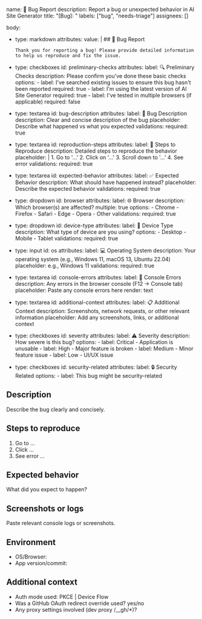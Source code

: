 name: 🐛 Bug Report
description: Report a bug or unexpected behavior in AI Site Generator
title: "[Bug]: "
labels: ["bug", "needs-triage"]
assignees: []

body:

- type: markdown
  attributes:
  value: | ## 🐛 Bug Report

      Thank you for reporting a bug! Please provide detailed information to help us reproduce and fix the issue.

- type: checkboxes
  id: preliminary-checks
  attributes:
  label: 🔍 Preliminary Checks
  description: Please confirm you've done these basic checks
  options: - label: I've searched existing issues to ensure this bug hasn't been reported
  required: true - label: I'm using the latest version of AI Site Generator
  required: true - label: I've tested in multiple browsers (if applicable)
  required: false

- type: textarea
  id: bug-description
  attributes:
  label: 📝 Bug Description
  description: Clear and concise description of the bug
  placeholder: Describe what happened vs what you expected
  validations:
  required: true

- type: textarea
  id: reproduction-steps
  attributes:
  label: 🔄 Steps to Reproduce
  description: Detailed steps to reproduce the behavior
  placeholder: | 1. Go to '...' 2. Click on '...' 3. Scroll down to '...' 4. See error
  validations:
  required: true

- type: textarea
  id: expected-behavior
  attributes:
  label: ✅ Expected Behavior
  description: What should have happened instead?
  placeholder: Describe the expected behavior
  validations:
  required: true

- type: dropdown
  id: browser
  attributes:
  label: 🌐 Browser
  description: Which browser(s) are affected?
  multiple: true
  options: - Chrome - Firefox - Safari - Edge - Opera - Other
  validations:
  required: true

- type: dropdown
  id: device-type
  attributes:
  label: 📱 Device Type
  description: What type of device are you using?
  options: - Desktop - Mobile - Tablet
  validations:
  required: true

- type: input
  id: os
  attributes:
  label: 💻 Operating System
  description: Your operating system (e.g., Windows 11, macOS 13, Ubuntu 22.04)
  placeholder: e.g., Windows 11
  validations:
  required: true

- type: textarea
  id: console-errors
  attributes:
  label: 🔴 Console Errors
  description: Any errors in the browser console (F12 → Console tab)
  placeholder: Paste any console errors here
  render: text

- type: textarea
  id: additional-context
  attributes:
  label: 📋 Additional Context
  description: Screenshots, network requests, or other relevant information
  placeholder: Add any screenshots, links, or additional context

- type: checkboxes
  id: severity
  attributes:
  label: ⚠️ Severity
  description: How severe is this bug?
  options: - label: Critical - Application is unusable - label: High - Major feature is broken - label: Medium - Minor feature issue - label: Low - UI/UX issue

- type: checkboxes
  id: security-related
  attributes:
  label: 🔒 Security Related
  options: - label: This bug might be security-related

## Description

Describe the bug clearly and concisely.

## Steps to reproduce

1. Go to ...
2. Click ...
3. See error ...

## Expected behavior

What did you expect to happen?

## Screenshots or logs

Paste relevant console logs or screenshots.

## Environment

- OS/Browser:
- App version/commit:

## Additional context

- Auth mode used: PKCE | Device Flow
- Was a GitHub OAuth redirect override used? yes/no
- Any proxy settings involved (dev proxy /\_\_gh/\*)?
